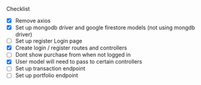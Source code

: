 Checklist
- [x] Remove axios
- [x] Set up mongodb driver and google firestore models (not using mongdb driver)
- [ ] Set up register Login page
- [x] Create login / register routes and controllers
- [ ] Dont show purchase from when not logged in
- [x] User model will need to pass to certain controllers
- [ ] Set up transaction endpoint
- [ ] Set up portfolio endpoint